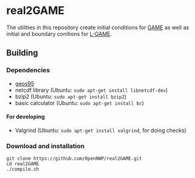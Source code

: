 # real2GAME

The utilities in this repository create initial conditions for [GAME](https://github.com/OpenNWP/GAME) as well as initial and boundary conitions for [L-GAME](https://github.com/OpenNWP/L-GAME).

## Building

### Dependencies

* [geos95](https://github.com/OpenNWP/geos95)
* netcdf library (Ubuntu: `sudo apt-get install libnetcdf-dev`)
* bzip2 (Ubuntu: `sudo apt-get install bzip2`)
* basic calculator (Ubuntu: `sudo apt-get install bc`)

#### For developing

* Valgrind (Ubuntu: `sudo apt-get install valgrind`, for doing checks)

### Download and installation

	git clone https://github.com/OpenNWP/real2GAME.git
	cd real2GAME
	./compile.sh
